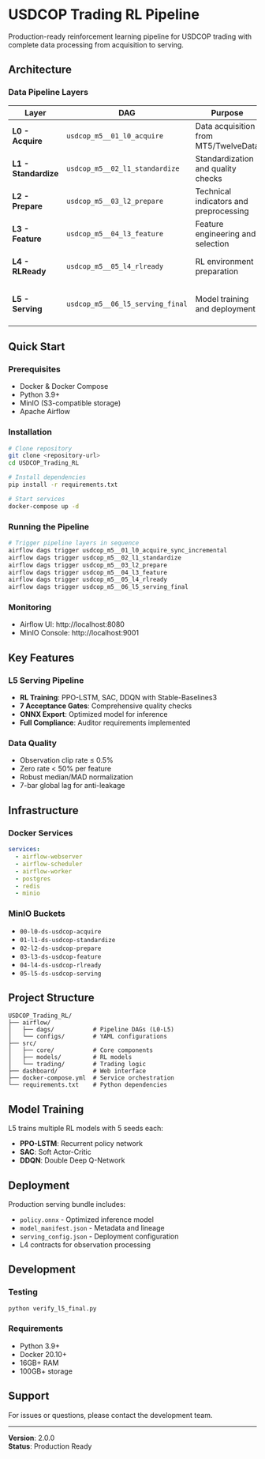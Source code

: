 # USDCOP Trading RL Pipeline

Production-ready reinforcement learning pipeline for USDCOP trading with complete data processing from acquisition to serving.

## Architecture

### Data Pipeline Layers

| Layer | DAG | Purpose | Output |
|-------|-----|---------|--------|
| **L0 - Acquire** | `usdcop_m5__01_l0_acquire` | Data acquisition from MT5/TwelveData | Raw 5-minute bars |
| **L1 - Standardize** | `usdcop_m5__02_l1_standardize` | Standardization and quality checks | Clean OHLCV data |
| **L2 - Prepare** | `usdcop_m5__03_l2_prepare` | Technical indicators and preprocessing | 60+ indicators |
| **L3 - Feature** | `usdcop_m5__04_l3_feature` | Feature engineering and selection | 30 curated features |
| **L4 - RLReady** | `usdcop_m5__05_l4_rlready` | RL environment preparation | Episodes with 17 observations |
| **L5 - Serving** | `usdcop_m5__06_l5_serving_final` | Model training and deployment | ONNX model + serving bundle |

## Quick Start

### Prerequisites

- Docker & Docker Compose
- Python 3.9+
- MinIO (S3-compatible storage)
- Apache Airflow

### Installation

```bash
# Clone repository
git clone <repository-url>
cd USDCOP_Trading_RL

# Install dependencies
pip install -r requirements.txt

# Start services
docker-compose up -d
```

### Running the Pipeline

```bash
# Trigger pipeline layers in sequence
airflow dags trigger usdcop_m5__01_l0_acquire_sync_incremental
airflow dags trigger usdcop_m5__02_l1_standardize
airflow dags trigger usdcop_m5__03_l2_prepare
airflow dags trigger usdcop_m5__04_l3_feature
airflow dags trigger usdcop_m5__05_l4_rlready
airflow dags trigger usdcop_m5__06_l5_serving_final
```

### Monitoring
- Airflow UI: http://localhost:8080
- MinIO Console: http://localhost:9001

## Key Features

### L5 Serving Pipeline
- **RL Training**: PPO-LSTM, SAC, DDQN with Stable-Baselines3
- **7 Acceptance Gates**: Comprehensive quality checks
- **ONNX Export**: Optimized model for inference
- **Full Compliance**: Auditor requirements implemented

### Data Quality
- Observation clip rate ≤ 0.5%
- Zero rate < 50% per feature
- Robust median/MAD normalization
- 7-bar global lag for anti-leakage

## Infrastructure

### Docker Services
```yaml
services:
  - airflow-webserver
  - airflow-scheduler
  - airflow-worker
  - postgres
  - redis
  - minio
```

### MinIO Buckets
- `00-l0-ds-usdcop-acquire`
- `01-l1-ds-usdcop-standardize`
- `02-l2-ds-usdcop-prepare`
- `03-l3-ds-usdcop-feature`
- `04-l4-ds-usdcop-rlready`
- `05-l5-ds-usdcop-serving`

## Project Structure

```
USDCOP_Trading_RL/
├── airflow/
│   ├── dags/           # Pipeline DAGs (L0-L5)
│   └── configs/        # YAML configurations
├── src/
│   ├── core/           # Core components
│   ├── models/         # RL models
│   └── trading/        # Trading logic
├── dashboard/          # Web interface
├── docker-compose.yml  # Service orchestration
└── requirements.txt    # Python dependencies
```

## Model Training

L5 trains multiple RL models with 5 seeds each:
- **PPO-LSTM**: Recurrent policy network
- **SAC**: Soft Actor-Critic
- **DDQN**: Double Deep Q-Network

## Deployment

Production serving bundle includes:
- `policy.onnx` - Optimized inference model
- `model_manifest.json` - Metadata and lineage
- `serving_config.json` - Deployment configuration
- L4 contracts for observation processing

## Development

### Testing
```bash
python verify_l5_final.py
```

### Requirements
- Python 3.9+
- Docker 20.10+
- 16GB+ RAM
- 100GB+ storage

## Support

For issues or questions, please contact the development team.

---
**Version**: 2.0.0  
**Status**: Production Ready